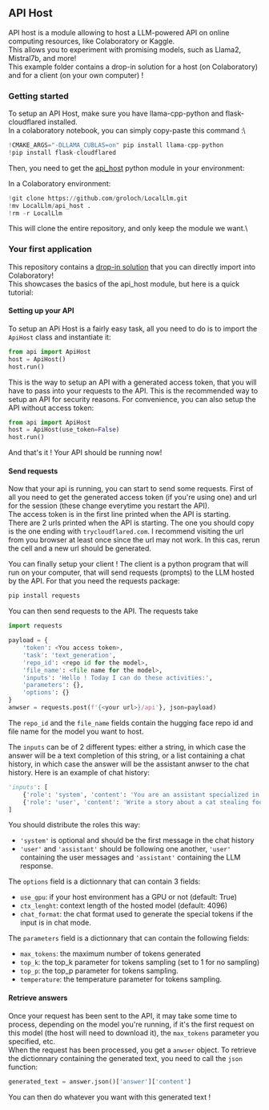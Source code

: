 ## API Host ##

API host is a module allowing to host a LLM-powered API on online computing resources, like Colaboratory or Kaggle.\
This allows you to experiment with promising models, such as Llama2, Mistral7b, and more! \
This example folder contains a drop-in solution for a host (on Colaboratory) and for a client (on your own computer) !


### Getting started ### 

To setup an API Host, make sure you have llama-cpp-python and flask-cloudflared installed.\
In a colaboratory notebook, you can simply copy-paste this command :\
```python
!CMAKE_ARGS="-DLLAMA_CUBLAS=on" pip install llama-cpp-python
!pip install flask-cloudflared
```

Then, you need to get the [api_host](../api_host/) python module in your environment:

In a Colaboratory environment:
```python
!git clone https://github.com/groloch/LocalLlm.git
!mv LocalLlm/api_host .
!rm -r LocalLlm 
```
This will clone the entire repository, and only keep the module we want.\

### Your first application ###

This repository contains a [drop-in solution](api_host.ipynb) that you can directly import into Colaboratory!\
This showcases the basics of the api_host module, but here is a quick tutorial:

#### Setting up your API ####

To setup an APi Host is a fairly easy task, all you need to do is to import the `ApiHost` class and instantiate it:
```python
from api import ApiHost
host = ApiHost()
host.run()
```
This is the way to setup an API with a generated access token, that you will have to pass into your requests to the API. This is the recommended way to setup an API for security reasons. For convenience, you can also setup the API without access token:
```python
from api import ApiHost
host = ApiHost(use_token=False)
host.run()
```
And that's it ! Your API should be running now!

#### Send requests #### 

Now that your api is running, you can start to send some requests. First of all you need to get the generated access token (if you're using one) and url for the session (these change everytime you restart the API).\
The access token is in the first line printed when the API is starting.\
There are 2 urls printed when the API is starting. The one you should copy is the one ending with `trycloudflared.com`. I recommend visiting the url from you browser at least once since the url may not work. In this cas, rerun the cell and a new url should be generated.

You can finally setup your client ! The client is a python program that will run on your computer, that will send requests (prompts) to the LLM hosted by the API. For that you need the requests package:
```python
pip install requests
```
You can then send requests to the API. The requests take 
```python
import requests

payload = {
    'token': <You access token>,
    'task': 'text_generation',
    'repo_id': <repo id for the model>,
    'file_name': <file name for the model>,
    'inputs': 'Hello ! Today I can do these activities:',
    'parameters': {},
    'options': {}
}
anwser = requests.post(f'{<your url>}/api'}, json=payload)
``` 
The `repo_id` and the `file_name` fields contain the hugging face repo id and file name for the model you want to host.

The `inputs` can be of 2 different types: either a string, in which case the answer will be a text completion of this string, or a list containing a chat history, in which case the answer will be the assistant anwser to the chat history. Here is an example of chat history:
```python
'inputs': [
    {'role': 'system', 'content': 'You are an assistant specialized in story writing'},
    {'role': 'user', 'content': 'Write a story about a cat stealing food from its owner.'}
]
```
You should distribute the roles this way:
* `'system'` is optional and should be the first message in the chat history
* `'user'` and `'assistant'` should be following one another, `'user'` containing the user messages and `'assistant'` containing the LLM response.

The `options` field is a dictionnary that can contain 3 fields:
* `use_gpu`: if your host environment has a GPU or not (default: True)
* `ctx_lenght`: context length of the hosted model (default: 4096)
* `chat_format`: the chat format used to generate the special tokens if the input is in chat mode.

The `parameters` field is a dictionnary that can contain the following fields:
* `max_tokens`: the maximum number of tokens generated
* `top_k`: the top_k parameter for tokens sampling  (set to 1 for no sampling)
* `top_p`: the top_p parameter for tokens sampling.
* `temperature`: the temperature parameter for tokens sampling.

#### Retrieve answers #### 

Once your request has been sent to the API, it may take some time to process, depending on the model you're running, if it's the first request on this model (the host will need to download it), the `max_tokens` parameter you specified, etc.\
When the request has been processed, you get a `anwser` object. To retrieve the dictionnary containing the generated text, you need to call the `json` function:
```python
generated_text = answer.json()['answer']['content']
```
You can then do whatever you want with this generated text ! 